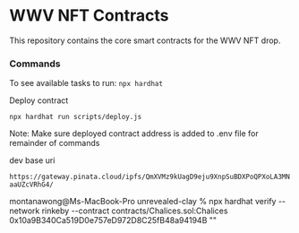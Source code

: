 # WWV NFT Contracts

This repository contains the core smart contracts for the WWV NFT drop.

### Commands


To see available tasks to run:
`npx hardhat`

Deploy contract
```shell script
npx hardhat run scripts/deploy.js
```

Note: Make sure deployed contract address is added to .env file for remainder of commands

dev base uri 

`https://gateway.pinata.cloud/ipfs/QmXVMz9kUagD9eju9XnpSuBDXPoQPXoLA3MNaaUZcVRhG4/`

montanawong@Ms-MacBook-Pro unrevealed-clay % npx hardhat verify --network rinkeby --contract contracts/Chalices.sol:Chalices 0x10a9B340Ca519D0e757eD972D8C25fB48a94194B ""
